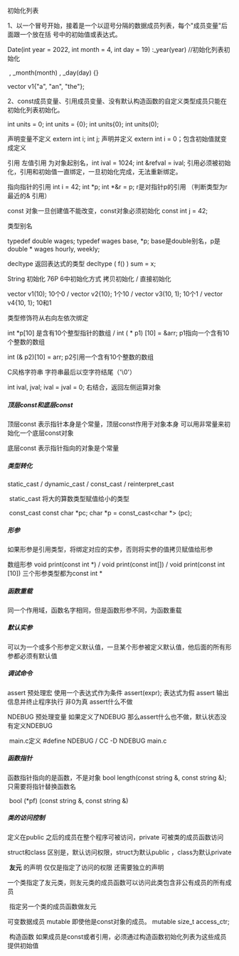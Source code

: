 

初始化列表 

1、以一个冒号开始，接着是一个以逗号分隔的数据成员列表，每个"成员变量"后面跟一个放在括 号中的初始值或表达式。

Date(int year = 2022, int month = 4, int day = 19)	:_year(year) //初始化列表初始化

​	, _month(month)	, _day(day) {}

vector<string> v1{"a", "an", "the"};

2、const成员变量、引用成员变量、没有默认构造函数的自定义类型成员只能在初始化列表初始化。

int units = 0;  int units = {0};  int units{0}; int units(0);



声明变量不定义  extern int i;   int j;  声明并定义   extern int i = 0；包含初始值就变成定义

引用 左值引用  为对象起别名，int ival = 1024;  int &refval = ival;  引用必须被初始化，引用和初始值一直绑定，一旦初始化完成，无法重新绑定。



指向指针的引用  int i = 42;  int *p;  int *&r = p;   r是对指针p的引用 （判断类型为r最近的& 引用）

const 对象一旦创建值不能改变，const对象必须初始化  const int j = 42;

类型别名

typedef double wages;    typedef wages base, *p;  base是double别名，p是double *      wages hourly, weekly;



decltype 返回表达式的类型   decltype ( f() ) sum = x;  



String 初始化  76P  6中初始化方式  拷贝初始化 /  直接初始化

vector<int> v1(10);  10个0  /   vector<int> v2{10};  1个10   /  vector<int> v3(10, 1);   10个1   /  vector<int> v4{10, 1};  10和1

 

类型修饰符从右向左依次绑定

int *p[10] 是含有10个整型指针的数组   /     int ( *  p1) [10] = &arr;  p1指向一个含有10个整数的数组

int (& p2)[10] = arr;  p2引用一个含有10个整数的数组

 C风格字符串 字符串最后以空字符结尾（'\0'）

int ival, jval;   ival = jval = 0;   右结合，返回左侧运算对象

##### 顶层const和底层const

顶层const 表示指针本身是个常量，顶层const作用于对象本身    可以用非常量来初始化一个底层const对象

底层const 表示指针指向的对象是个常量    

##### 类型转化

static_cast  /  dynamic_cast   /   const_cast   /   reinterpret_cast 

​	static_cast  将大的算数类型赋值给小的类型      

​	const_cast   const char *pc;   char *p = const_cast<char *> (pc);

##### 形参

如果形参是引用类型，将绑定对应的实参，否则将实参的值拷贝赋值给形参

数组形参  void print(const int *)   /   void print(const int[])   /   void print(const int [10])  三个形参类型都为const int *

##### 函数重载

同一个作用域，函数名字相同，但是函数形参不同，为函数重载

##### 默认实参

可以为一个或多个形参定义默认值，一旦某个形参被定义默认值，他后面的所有形参都必须有默认值

##### 调试命令

assert 预处理宏 使用一个表达式作为条件  assert(expr);  表达式为假  assert 输出信息并终止程序执行 非0为真 assert什么不做

NDEBUG 预处理变量 如果定义了NDEBUG 那么assert什么也不做，默认状态没有定义NDEBUG

​	main.c定义 #define NDEBUG   /  CC  -D NDEBUG main.c

##### 函数指针

函数指针指向的是函数，不是对象  bool length(const string &, const string &);  只需要将指针替换函数名

​	bool (*pf) (const string &, const string &)

##### 类的访问控制

定义在public 之后的成员在整个程序可被访问，private 可被类的成员函数访问

struct和class 区别是，默认访问权限，struct为默认public ，class为默认private

​	**友元** 的声明 仅仅是指定了访问的权限 还需要独立的声明   

​	一个类指定了友元类，则友元类的成员函数可以访问此类包含非公有成员的所有成员

​	指定另一个类的成员函数做友元

可变数据成员 mutable 即使他是const对象的成员。  mutable size_t access_ctr;

​	构造函数 如果成员是const或者引用，必须通过构造函数初始化列表为这些成员提供初始值
